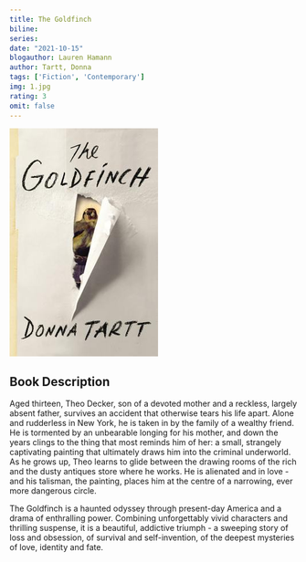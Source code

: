 ```yaml
---
title: The Goldfinch
biline:
series:
date: "2021-10-15"
blogauthor: Lauren Hamann
author: Tartt, Donna
tags: ['Fiction', 'Contemporary']
img: 1.jpg
rating: 3
omit: false
---
```


![Book Cover](1.jpg)


## Book Description

Aged thirteen, Theo Decker, son of a devoted mother and a reckless, largely absent father, survives an accident that otherwise tears his life apart. Alone and rudderless in New York, he is taken in by the family of a wealthy friend. He is tormented by an unbearable longing for his mother, and down the years clings to the thing that most reminds him of her: a small, strangely captivating painting that ultimately draws him into the criminal underworld. As he grows up, Theo learns to glide between the drawing rooms of the rich and the dusty antiques store where he works. He is alienated and in love - and his talisman, the painting, places him at the centre of a narrowing, ever more dangerous circle.

The Goldfinch is a haunted odyssey through present-day America and a drama of enthralling power. Combining unforgettably vivid characters and thrilling suspense, it is a beautiful, addictive triumph - a sweeping story of loss and obsession, of survival and self-invention, of the deepest mysteries of love, identity and fate.